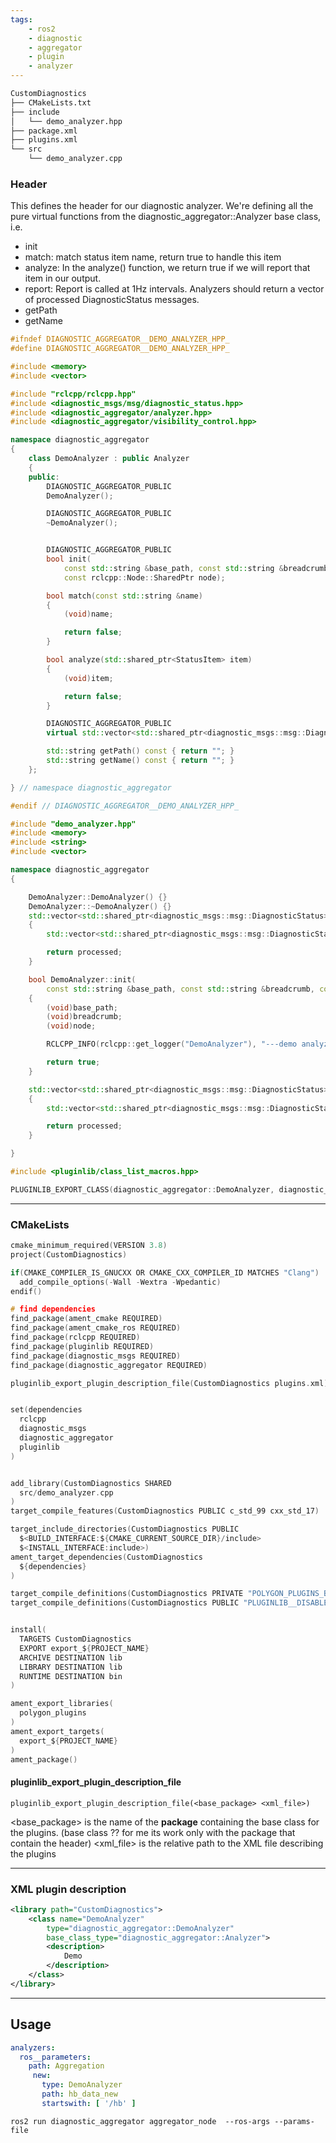```yaml
---
tags:
    - ros2
    - diagnostic
    - aggregator
    - plugin
    - analyzer
---
```



```bash
CustomDiagnostics
├── CMakeLists.txt
├── include
│   └── demo_analyzer.hpp
├── package.xml
├── plugins.xml
└── src
    └── demo_analyzer.cpp
```

### Header

This defines the header for our diagnostic analyzer. We're defining all the pure virtual functions from the diagnostic_aggregator::Analyzer base class, i.e.
- init
- match: match status item name, return true to handle this item
- analyze: In the analyze() function, we return true if we will report that item in our output.
- report: Report is called at 1Hz intervals. Analyzers should return a vector of processed DiagnosticStatus messages. 
- getPath
- getName

```cpp title="include/demo_analyzer.hpp"
#ifndef DIAGNOSTIC_AGGREGATOR__DEMO_ANALYZER_HPP_
#define DIAGNOSTIC_AGGREGATOR__DEMO_ANALYZER_HPP_

#include <memory>
#include <vector>

#include "rclcpp/rclcpp.hpp"
#include <diagnostic_msgs/msg/diagnostic_status.hpp>
#include <diagnostic_aggregator/analyzer.hpp>
#include <diagnostic_aggregator/visibility_control.hpp>

namespace diagnostic_aggregator
{
    class DemoAnalyzer : public Analyzer
    {
    public:
        DIAGNOSTIC_AGGREGATOR_PUBLIC
        DemoAnalyzer();

        DIAGNOSTIC_AGGREGATOR_PUBLIC
        ~DemoAnalyzer();


        DIAGNOSTIC_AGGREGATOR_PUBLIC
        bool init(
            const std::string &base_path, const std::string &breadcrumb,
            const rclcpp::Node::SharedPtr node);

        bool match(const std::string &name)
        {
            (void)name;

            return false;
        }

        bool analyze(std::shared_ptr<StatusItem> item)
        {
            (void)item;

            return false;
        }

        DIAGNOSTIC_AGGREGATOR_PUBLIC
        virtual std::vector<std::shared_ptr<diagnostic_msgs::msg::DiagnosticStatus>> report();

        std::string getPath() const { return ""; }
        std::string getName() const { return ""; }
    };

} // namespace diagnostic_aggregator

#endif // DIAGNOSTIC_AGGREGATOR__DEMO_ANALYZER_HPP_
```

```cpp title="src/demo_analyzer.cpp"
#include "demo_analyzer.hpp"
#include <memory>
#include <string>
#include <vector>

namespace diagnostic_aggregator
{

    DemoAnalyzer::DemoAnalyzer() {}
    DemoAnalyzer::~DemoAnalyzer() {}
    std::vector<std::shared_ptr<diagnostic_msgs::msg::DiagnosticStatus>> report()
    {
        std::vector<std::shared_ptr<diagnostic_msgs::msg::DiagnosticStatus>> processed;

        return processed;
    }

    bool DemoAnalyzer::init(
        const std::string &base_path, const std::string &breadcrumb, const rclcpp::Node::SharedPtr node)
    {
        (void)base_path;
        (void)breadcrumb;
        (void)node;

        RCLCPP_INFO(rclcpp::get_logger("DemoAnalyzer"), "---demo analyzer ----");

        return true;
    }

    std::vector<std::shared_ptr<diagnostic_msgs::msg::DiagnosticStatus>> DemoAnalyzer::report()
    {
        std::vector<std::shared_ptr<diagnostic_msgs::msg::DiagnosticStatus>> processed;

        return processed;
    }

}

#include <pluginlib/class_list_macros.hpp>

PLUGINLIB_EXPORT_CLASS(diagnostic_aggregator::DemoAnalyzer, diagnostic_aggregator::Analyzer)

```

---

### CMakeLists

```c title="CMakeLists.txt"
cmake_minimum_required(VERSION 3.8)
project(CustomDiagnostics)

if(CMAKE_COMPILER_IS_GNUCXX OR CMAKE_CXX_COMPILER_ID MATCHES "Clang")
  add_compile_options(-Wall -Wextra -Wpedantic)
endif()

# find dependencies
find_package(ament_cmake REQUIRED)
find_package(ament_cmake_ros REQUIRED)
find_package(rclcpp REQUIRED)
find_package(pluginlib REQUIRED)
find_package(diagnostic_msgs REQUIRED)
find_package(diagnostic_aggregator REQUIRED)

pluginlib_export_plugin_description_file(CustomDiagnostics plugins.xml)


set(dependencies
  rclcpp
  diagnostic_msgs
  diagnostic_aggregator
  pluginlib
)


add_library(CustomDiagnostics SHARED
  src/demo_analyzer.cpp
)
target_compile_features(CustomDiagnostics PUBLIC c_std_99 cxx_std_17)  # Require C99 and C++17

target_include_directories(CustomDiagnostics PUBLIC
  $<BUILD_INTERFACE:${CMAKE_CURRENT_SOURCE_DIR}/include>
  $<INSTALL_INTERFACE:include>)
ament_target_dependencies(CustomDiagnostics
  ${dependencies}
)

target_compile_definitions(CustomDiagnostics PRIVATE "POLYGON_PLUGINS_BUILDING_LIBRARY")
target_compile_definitions(CustomDiagnostics PUBLIC "PLUGINLIB__DISABLE_BOOST_FUNCTIONS")


install(
  TARGETS CustomDiagnostics
  EXPORT export_${PROJECT_NAME}
  ARCHIVE DESTINATION lib
  LIBRARY DESTINATION lib
  RUNTIME DESTINATION bin
)

ament_export_libraries(
  polygon_plugins
)
ament_export_targets(
  export_${PROJECT_NAME}
)
ament_package()

```

#### pluginlib_export_plugin_description_file

```
pluginlib_export_plugin_description_file(<base_package> <xml_file>)
```


<base_package> is the name of the **package** containing the base class for the plugins. (base class ?? for me its work only with the package that contain the header)
<xml_file> is the relative path to the XML file describing the plugins

---

### XML plugin description

```xml title="plugins.xml"
<library path="CustomDiagnostics">
    <class name="DemoAnalyzer"
        type="diagnostic_aggregator::DemoAnalyzer"
        base_class_type="diagnostic_aggregator::Analyzer">
        <description>
            Demo
        </description>
    </class>
</library>
```

---

## Usage

```yaml
analyzers:
  ros__parameters:
    path: Aggregation
     new:
       type: DemoAnalyzer
       path: hb_data_new
       startswith: [ '/hb' ]
```

```
ros2 run diagnostic_aggregator aggregator_node  --ros-args --params-file
```